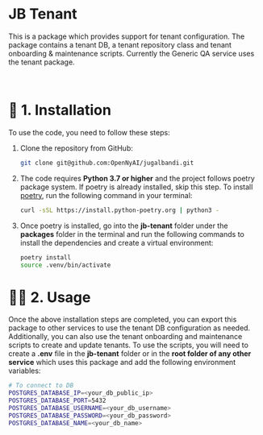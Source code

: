 # JB Tenant

This is a package which provides support for tenant configuration. The package contains a tenant DB, a tenant repository class and tenant onboarding & maintenance scripts. Currently the Generic QA service uses the tenant package.

<br>

# 🔧 1. Installation

To use the code, you need to follow these steps:

1. Clone the repository from GitHub:

   ```bash
   git clone git@github.com:OpenNyAI/jugalbandi.git
   ```

2. The code requires **Python 3.7 or higher** and the project follows poetry package system. If poetry is already installed, skip this step. To install [poetry](https://python-poetry.org/docs/), run the following command in your terminal:

   ```bash
   curl -sSL https://install.python-poetry.org | python3 -
   ```

3. Once poetry is installed, go into the **jb-tenant** folder under the **packages** folder in the terminal and run the following commands to install the dependencies and create a virtual environment:

   ```bash
   poetry install
   source .venv/bin/activate
   ```

# 👩‍💻 2. Usage

Once the above installation steps are completed, you can export this package to other services to use the tenant DB configuration as needed. Additionally, you can also use the tenant onboarding and maintenance scripts to create and update tenants. To use the scripts, you will need to create a **.env** file in the **jb-tenant** folder or in the **root folder of any other service** which uses this package and add the following environment variables:

```bash
# To connect to DB
POSTGRES_DATABASE_IP=<your_db_public_ip>
POSTGRES_DATABASE_PORT=5432
POSTGRES_DATABASE_USERNAME=<your_db_username>
POSTGRES_DATABASE_PASSWORD=<your_db_password>
POSTGRES_DATABASE_NAME=<your_db_name>
```
